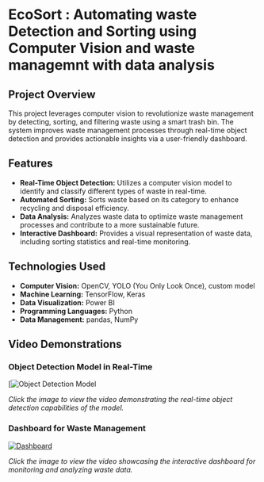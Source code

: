 # EcoSort : Automating waste Detection and Sorting using Computer Vision and waste managemnt with data analysis


## Project Overview

This project leverages computer vision to revolutionize waste management by detecting, sorting, and filtering waste using a smart trash bin. The system improves waste management processes through real-time object detection and provides actionable insights via a user-friendly dashboard.

## Features

- **Real-Time Object Detection:** Utilizes a computer vision model to identify and classify different types of waste in real-time.
- **Automated Sorting:** Sorts waste based on its category to enhance recycling and disposal efficiency.
- **Data Analysis:** Analyzes waste data to optimize waste management processes and contribute to a more sustainable future.
- **Interactive Dashboard:** Provides a visual representation of waste data, including sorting statistics and real-time monitoring.

## Technologies Used

- **Computer Vision:** OpenCV, YOLO (You Only Look Once), custom model
- **Machine Learning:** TensorFlow, Keras
- **Data Visualization:** Power BI
- **Programming Languages:** Python
- **Data Management:** pandas, NumPy

## Video Demonstrations

### Object Detection Model in Real-Time

[![Object Detection Model](images/clf.gif)

*Click the image to view the video demonstrating the real-time object detection capabilities of the model.*

### Dashboard for Waste Management

[![Dashboard](https://img.youtube.com/vi/your-dashboard-video-id/maxresdefault.jpg)](https://www.youtube.com/watch?v=your-dashboard-video-id)

*Click the image to view the video showcasing the interactive dashboard for monitoring and analyzing waste data.*




